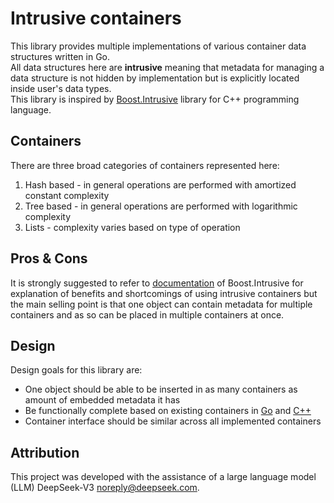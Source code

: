 # Intrusive containers

This library provides multiple implementations of various container data structures written in Go.  
All data structures here are **intrusive** meaning that metadata for managing a data structure is not hidden by implementation but is explicitly located inside user's data types.  
This library is inspired by [Boost.Intrusive](https://www.boost.org/doc/libs/1_84_0/doc/html/intrusive.html) library for C++ programming language.  

## Containers

There are three broad categories of containers represented here:  
1. Hash based - in general operations are performed with amortized constant complexity  
1. Tree based - in general operations are performed with logarithmic complexity  
1. Lists - complexity varies based on type of operation  

## Pros & Cons

It is strongly suggested to refer to [documentation](https://www.boost.org/doc/libs/1_84_0/doc/html/intrusive/intrusive_vs_nontrusive.html) of Boost.Intrusive for explanation of benefits and shortcomings of using intrusive containers but the main selling point is that one object can contain metadata for multiple containers and as so can be placed in multiple containers at once.  

## Design

Design goals for this library are:  
* One object should be able to be inserted in as many containers as amount of embedded metadata it has
* Be functionally complete based on existing containers in [Go](https://pkg.go.dev/container/list) and [C++](https://en.cppreference.com/w/cpp/container)
* Container interface should be similar across all implemented containers

## Attribution

This project was developed with the assistance of a large language model (LLM) DeepSeek-V3 noreply@deepseek.com.
